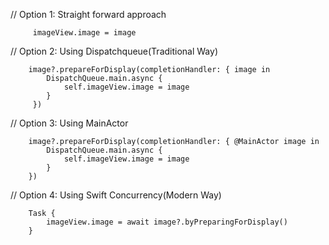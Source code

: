    // Option 1: Straight forward approach
         
         imageView.image = image
        
  // Option 2: Using Dispatchqueue(Traditional Way)
        
        image?.prepareForDisplay(completionHandler: { image in
            DispatchQueue.main.async {
                self.imageView.image = image
            }
         })
        
  // Option 3: Using MainActor
        
        image?.prepareForDisplay(completionHandler: { @MainActor image in
            DispatchQueue.main.async {
                self.imageView.image = image
            }
        })
        
  // Option 4: Using Swift Concurrency(Modern Way)
       
        Task {
            imageView.image = await image?.byPreparingForDisplay()
        }

